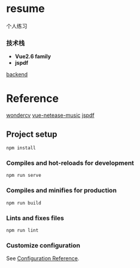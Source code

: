 # resume

个人练习

### 技术栈

- **Vue2.6 family**
- **jspdf**

[backend](https://github.com/asd55667/wcw-wondercv-backend)

# Reference

[wondercv](www.wondercv.com)
[vue-netease-music](https://github.com/sl1673495/vue-netease-music)
[jspdf](https://github.com/MrRio/jsPDF/blob/master/src/modules/html.js)

## Project setup

```
npm install
```

### Compiles and hot-reloads for development

```
npm run serve
```

### Compiles and minifies for production

```
npm run build
```

### Lints and fixes files

```
npm run lint
```

### Customize configuration

See [Configuration Reference](https://cli.vuejs.org/config/).
